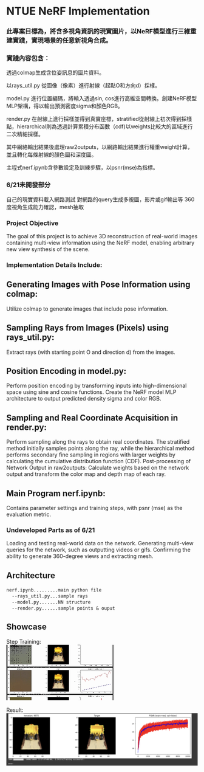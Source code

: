 # NTUE NeRF Implementation

### 此專案目標為，將含多視角資訊的現實圖片，以NeRF模型進行三維重建實踐，實現場景的任意新視角合成。  
### 實踐內容包含：  
透過colmap生成含位姿訊息的圖片資料。  
  
以rays_util.py 從圖像（像素）進行射線（起點O和方向d）採樣。
  
model.py 進行位置編碼，將輸入透過sin, cos進行高維空間轉換。創建NeRF模型MLP架構，得以輸出預測密度sigma和顏色RGB。
  
render.py 在射線上進行採樣並得到真實座標，stratified從射線上初次得到採樣點，hierarchical則為透過計算累積分布函數（cdf)以weights比較大的區域進行二次精細採樣。
  
其中網絡輸出結果後處理raw2outputs，以網路輸出結果進行權重weight計算，並且轉化每條射線的顏色圖和深度圖。
  
主程式nerf.ipynb含參數設定及訓練步驟，以psnr(mse)為指標。

### 6/21未開發部分
自己的現實資料載入網路測試
對網路的query生成多視圖，影片或gif輸出等
360度視角生成能力確認，mesh抽取

### Project Objective
The goal of this project is to achieve 3D reconstruction of real-world images containing multi-view information using the NeRF model, enabling arbitrary new view synthesis of the scene.

### Implementation Details Include:
## Generating Images with Pose Information using colmap:
Utilize colmap to generate images that include pose information.

## Sampling Rays from Images (Pixels) using rays_util.py:
Extract rays (with starting point O and direction d) from the images.

## Position Encoding in model.py:
Perform position encoding by transforming inputs into high-dimensional space using sine and cosine functions.
Create the NeRF model MLP architecture to output predicted density sigma and color RGB.

## Sampling and Real Coordinate Acquisition in render.py:
Perform sampling along the rays to obtain real coordinates.
The stratified method initially samples points along the ray, while the hierarchical method performs secondary fine sampling in regions with larger weights by calculating the cumulative distribution function (CDF).
Post-processing of Network Output in raw2outputs:
Calculate weights based on the network output and transform the color map and depth map of each ray.

## Main Program nerf.ipynb:
Contains parameter settings and training steps, with psnr (mse) as the evaluation metric.

### Undeveloped Parts as of 6/21
Loading and testing real-world data on the network.
Generating multi-view queries for the network, such as outputting videos or gifs.
Confirming the ability to generate 360-degree views and extracting mesh.

## Architecture

```
nerf.ipynb.........main python file  
  --rays_util.py...sample rays  
  --model.py.......NN structure  
  --render.py......sample points & ouput
```

## Showcase

Step Training:  
![image](https://github.com/dayoxiao/NeRF-NTUE-project/blob/yo_dev/pics/showcase.gif)

Result:  
![image](https://github.com/dayoxiao/NeRF-NTUE-project/blob/yo_dev/pics/final%20result.png)
